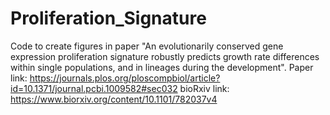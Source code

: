 # Proliferation_Signature
Code to create figures in paper "An evolutionarily conserved gene expression proliferation signature robustly predicts growth rate differences within single populations, and in lineages during the development".
Paper link: https://journals.plos.org/ploscompbiol/article?id=10.1371/journal.pcbi.1009582#sec032
bioRxiv link: https://www.biorxiv.org/content/10.1101/782037v4
